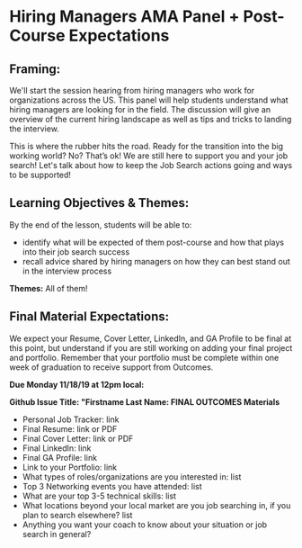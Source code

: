 # Hiring Managers AMA Panel + Post-Course Expectations

## Framing:
We'll start the session hearing from hiring managers who work for organizations across the US. This panel will help students understand what hiring managers are looking for in the field. The discussion will give an overview of the current hiring landscape as well as tips and tricks to landing the interview.

This is where the rubber hits the road. Ready for the transition into the big working world?  No?  That’s ok! We are still here to support you and your job search!  Let's talk about how to keep the Job Search actions going and ways to be supported!

## Learning Objectives & Themes:
By the end of the lesson, students will be able to:
- identify what will be expected of them post-course and how that plays into their job search success
- recall advice shared by hiring managers on how they can best stand out in the interview process

**Themes:** All of them! 

## Final Material Expectations:
We expect your Resume, Cover Letter, LinkedIn, and GA Profile to be final at this point, but understand if you are still working on adding your final project and portfolio. Remember that your portfolio must be complete within one week of graduation to receive support from Outcomes. 

**Due Monday 11/18/19 at 12pm local:**

**Github Issue Title: "Firstname Last Name: FINAL OUTCOMES Materials**

- Personal Job Tracker: link
- Final Resume: link or PDF
- Final Cover Letter: link or PDF
- Final LinkedIn: link
- Final GA Profile: link
- Link to your Portfolio: link
- What types of roles/organizations are you interested in: list
- Top 3 Networking events you have attended: list
- What are your top 3-5 technical skills: list
- What locations beyond your local market are you job searching in, if you plan to search elsewhere? list
- Anything you want your coach to know about your situation or job search in general? 
